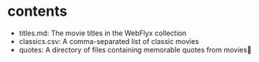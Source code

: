 # contents

- titles.md: The movie titles in the WebFlyx collection
- classics.csv: A comma-separated list of classic movies
- quotes: A directory of files containing memorable quotes from movies
